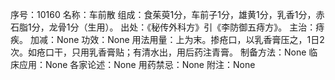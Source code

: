 序号：10160
名称：车前散
组成：食茱萸1分，车前子1分，雄黄1分，乳香1分，赤石脂1分，龙骨1分（生用）。
出处：《秘传外科方》引《李防御五痔方》。
主治：痔疾。
加减：None
功效：None
用法用量：上为末。掺疮口，以乳香膏压之，1日2次。如疮口干，只用乳香膏贴；有清水出，用后药注青膏。
制备方法：None
临床应用：None
各家论述：None
用药禁忌：None
附注：None
